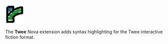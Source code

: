 <img src="https://raw.githubusercontent.com/mirnovov/nova-twee/main/extension.png" width="60"/>

The **Twee** Nova extension adds syntax highlighting for the Twee interactive fiction format.